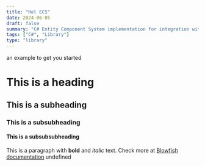 ```yaml
---
title: "Hel ECS"
date: 2024-06-05
draft: false
summary: "C# Entity Component System implementation for integration with Unity and Monogame"
tags: ["C#", "Library"]
type: "library"
---
```

 an example to get you started
# This is a heading
## This is a subheading
### This is a subsubheading
#### This is a subsubsubheading
This is a paragraph with **bold** and *italic* text.
Check more at [Blowfish documentation](https://blowfish.page/)
undefined
